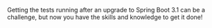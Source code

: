 Getting the tests running after an upgrade to Spring Boot 3.1 can be a challenge, but now you have the skills and knowledge to get it done!
